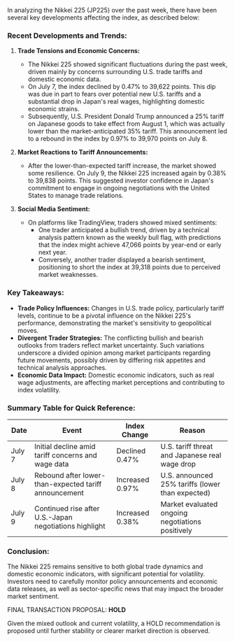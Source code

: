 In analyzing the Nikkei 225 (JP225) over the past week, there have been several key developments affecting the index, as described below:

### Recent Developments and Trends:

1. **Trade Tensions and Economic Concerns:**
   - The Nikkei 225 showed significant fluctuations during the past week, driven mainly by concerns surrounding U.S. trade tariffs and domestic economic data.
   - On July 7, the index declined by 0.47% to 39,622 points. This dip was due in part to fears over potential new U.S. tariffs and a substantial drop in Japan's real wages, highlighting domestic economic strains.
   - Subsequently, U.S. President Donald Trump announced a 25% tariff on Japanese goods to take effect from August 1, which was actually lower than the market-anticipated 35% tariff. This announcement led to a rebound in the index by 0.97% to 39,970 points on July 8.

2. **Market Reactions to Tariff Announcements:**
   - After the lower-than-expected tariff increase, the market showed some resilience. On July 9, the Nikkei 225 increased again by 0.38% to 39,838 points. This suggested investor confidence in Japan's commitment to engage in ongoing negotiations with the United States to manage trade relations.

3. **Social Media Sentiment:**
   - On platforms like TradingView, traders showed mixed sentiments:
     - One trader anticipated a bullish trend, driven by a technical analysis pattern known as the weekly bull flag, with predictions that the index might achieve 47,066 points by year-end or early next year.
     - Conversely, another trader displayed a bearish sentiment, positioning to short the index at 39,318 points due to perceived market weaknesses.

### Key Takeaways:
- **Trade Policy Influences:** Changes in U.S. trade policy, particularly tariff levels, continue to be a pivotal influence on the Nikkei 225's performance, demonstrating the market's sensitivity to geopolitical moves.
- **Divergent Trader Strategies:** The conflicting bullish and bearish outlooks from traders reflect market uncertainty. Such variations underscore a divided opinion among market participants regarding future movements, possibly driven by differing risk appetites and technical analysis approaches.
- **Economic Data Impact:** Domestic economic indicators, such as real wage adjustments, are affecting market perceptions and contributing to index volatility.

### Summary Table for Quick Reference:

| Date       | Event                                                        | Index Change     | Reason                                                                       |
|------------|--------------------------------------------------------------|------------------|------------------------------------------------------------------------------|
| July 7     | Initial decline amid tariff concerns and wage data           | Declined 0.47%   | U.S. tariff threat and Japanese real wage drop                               |
| July 8     | Rebound after lower-than-expected tariff announcement        | Increased 0.97%  | U.S. announced 25% tariffs (lower than expected)                             |
| July 9     | Continued rise after U.S.-Japan negotiations highlight       | Increased 0.38%  | Market evaluated ongoing negotiations positively                             |

### Conclusion:
The Nikkei 225 remains sensitive to both global trade dynamics and domestic economic indicators, with significant potential for volatility. Investors need to carefully monitor policy announcements and economic data releases, as well as sector-specific news that may impact the broader market sentiment.

FINAL TRANSACTION PROPOSAL: **HOLD**

Given the mixed outlook and current volatility, a HOLD recommendation is proposed until further stability or clearer market direction is observed.